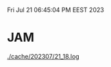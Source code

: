 Fri Jul 21 06:45:04 PM EEST 2023
# JAM
<a href='./cache/202307/21_18.log'>./cache/202307/21_18.log</a>
